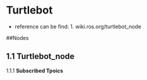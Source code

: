 
# Turtlebot
* reference can be find: 1. wiki.ros.org/turtlebot_node

##Nodes
## 1.1 Turtlebot_node
1.1.1 **Subscribed Tpoics**

